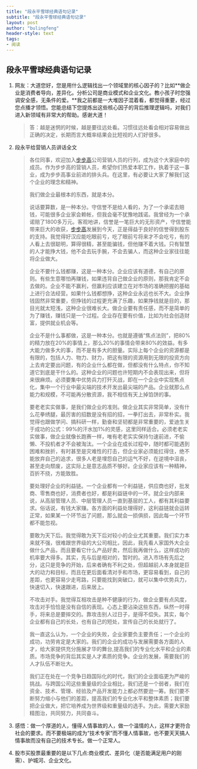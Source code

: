 ```yaml
---
title: "段永平雪球经典语句记录"
subtitle: "段永平雪球经典语句记录"
layout: post
author: "bulingfeng"
header-style: text
tags:
- 阅读
---
```


## 段永平雪球经典语句记录

1. 网友：大道您好，您是用什么逻辑找出一个领域里的核心因子的？比如**做企业是消费者导向，差异化。分析公司是商业模式和企业文化。教小孩子时您强调安全感，无条件的爱。**我之前都是一大堆因子混着看，都觉得重要，经过您点播才领悟。您能总结下您提炼出这些核心因子的背后推理逻辑吗，对我们进入新领域有非常大的帮助。感谢大道！

   > 答：越是迷惘的时候，越是要往远处看。习惯往远处看会相对容易做出正确的决定，长期而言大概率结果会比短视的人们好很多。

2. 段永平给营销人员讲话全文

   > 各位同事，欢迎加入[步步高](https://xueqiu.com/S/SZ002251?from=status_stock_match)公司营销人员的行列，成为这个大家庭中的成员。作为步步高的营销人员，希望你们热爱本职工作，执着于这一事业，成为步步高事业前进的排头兵。在这里，有必要让大家了解我们这个企业的理念和精神。
   >
   > 我们做企业最根本的东西，就是本分。
   >
   > 说话要算数，是一种本分。守信誉不是给人看的，为了一个承诺去赔钱，可能很多企业家会赖帐，但我会毫不犹豫地践诺。我曾经为一个承诺赔了1800多万元。客观地讲，信誉是一笔巨大的无形资产，守信誉能带来巨大的收获，[步步高](https://xueqiu.com/S/SZ002251?from=status_stock_match)发展到今天，正是得益于良好的信誉得到股东的支持。我觉得好汉应能吃眼前亏，吃了眼前亏将来才不会吃亏，有的人看上去很聪明，算得很精，甚至能骗钱，但他赚不着大钱。只有智慧的人才能挣大钱，他不会去玩手腕，不会去骗人，而这种企业家往往能将企业做大。
   >
   > 企业不要什么钱都赚，这是一种本分。企业应该有道德，有自己的原则。有些生意哪怕再赚钱，如果违背自己做企业的原则，那我肯定不会去做的。企业不能不赢利，但赢利应该建立在对市场的准确把握的基础上进行合法经营。如果什么钱都想挣，这种企业永远也长不大。企业挣钱固然非常重要，但挣钱的过程更充满了乐趣，如果挣钱就是目的，那目光就太短浅，这种企业很难长大。做企业要有责任感，而不是简单的为了赚钱，赚钱只是一个过程。企业存在要有价值，比如为社会创造财富，提供就业机会等。
   >
   > 企业不是什么事都做，这是一种本分。也就是遵循“焦点法则”，把80%的精力放在20%的事情上，那么20%的事情会带来80%的效益。有多大能力做多大的事，而不是有多大的胆量。实际上每个企业的资源都是有限的，包括人力、物力、财力，把这有限的资源用到无限的投资方向上去肯定要出问题，有的企业什么都在做，但都没有什么特点，你不知道它到底是干什么的。这种企业的问题也许短期内不会表现出来，但将来很麻烦。必须要集中优势兵力打歼灭战，即在一个企业中实现焦点化，集中一个行业中最尖端的技术开发出最尖端的产品。企业就那么点能力和规模，不可能再分散资源，我不相信有天上掉馅饼的事。
   >
   > 要老老实实做事，是我们做企业的准则。做企业其实非常简单，没有什么花拳绣腿，最厉害的招数是没有招的招，一拳打出去，非常朴实。我觉得也跟做学问、搞科研一样，勤奋和坚韧都是非常重要的，爱迪生关于成功的公式：99%的汗水加1%的灵感，这里同样适合。必须老老实实做事，做企业就像长跑赛一样，唯有老老实实保持匀速前进，不偷懒、不投机者才不会被淘汰。一个企业在成长过程中，随时都可能遇到困难和挫折，有时甚至是灾难性的打击，但企业家必须能扛得住，绝不能放弃自己的追求，很多人老是埋怨自己的运气不好，在逆境中沮丧，甚至走向颓废，这实际上是意志品质不够好。企业家应该有一种精神，百折不挠，方能致胜。
   >
   > 要处理好企业的利益链。一个企业都有一个利益链，供应商也好，批发商、零售商也好，消费者也好，都是利益链中的一环。就企业内部来说，从高层管理人员、中层管理人员一直到基层的工人，都有其利益要求。俗话说，有钱大家赚。各方面的利益处理得好，这利益链就会运转正常，如果某一个环节出了问题，那么就会一损俱损，因此每一个环节都不能忽视。
   >
   > 要敢为天下后。我觉得敢为天下后对较小的企业尤其重要。我们实力本来就不强，很难跟世界级的大公司相比，因此，我先看人家国外大企业做什么产品，而且要看它什么产品好卖，然后我再做什么，这样成功的机率要大得多。其实，先与后是相对的，暂时的。进入市场有先后之分，这只是竞争的开始，后来者确有不利之处，但超越前人本身就是巨大的动力和目标，而且在更后面看清对手和市场，更容易看到，自己的差距，也更容易少走弯路，只要能找到突破口，就可以集中优势兵力，快速切入，快速跟进，后来居上。
   >
   > 不攻击对手。我觉得互相攻击是种不健康的行为，做企业要有点风度，攻击对手恰恰是没有自信的表现。心态上要沾染这些东西，纵然一时得手，将来总是要摔交的。靠攻击别人过日子，是得不偿失。其实，每个企业都有自己的长处，也有自己的短处，宣传自己的长处就行了。
   >
   > 我一直这么认为，一个企业的失败，企业家要负主要责任；一个企业的成功，功劳肯定是大家的。我们的企业的成功与发展需要各方面的人才，给大家提供充分施展才华的舞台,提高我们的专业化水平和企业的素质。市场竞争的背后其实是人才素质的竞争。企业的发展，需要我们的人才队伍不断壮大。
   >
   > 我们正在处在一个竞争日趋国际化的时代，我们的企业面临更为严峻的挑战。与跨国公司这些重量级的企业相比，我们还是一个弱者，我们在资金、技术、管理、经验及产品开发能力上都必然要逊一筹。我们要不断努力缩小与他们的差距，提高我们的专业化水平和整体素质；我们要把企业做大，把它培养成为世界级和重量级的选手。为此，需要大家励精图治，共同努力，共同奋斗。

3. 感悟：做一个厚道的人，懂得人情事故的人，做一个温情的人，这样才更符合社会的要求。而不要极端的成为“技术专家”而不懂人情事故，也不要天天搞人情事故而没有自己的技术专长。做一个正常人。

4. 股市买股票最重要的是以下几点:商业模式、差异化（是否能满足用户的刚需）、护城河、企业文化。

